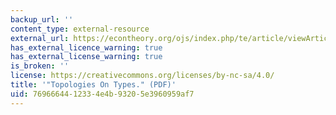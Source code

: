 ```yaml
---
backup_url: ''
content_type: external-resource
external_url: https://econtheory.org/ojs/index.php/te/article/viewArticle/20060275
has_external_licence_warning: true
has_external_license_warning: true
is_broken: ''
license: https://creativecommons.org/licenses/by-nc-sa/4.0/
title: '"Topologies On Types." (PDF)'
uid: 76966644-1233-4e4b-9320-5e3960959af7
---
```

